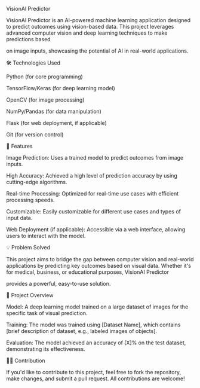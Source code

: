 VisionAI Predictor


VisionAI Predictor is an AI-powered machine learning application designed to predict outcomes using vision-based data. This project leverages advanced computer vision and deep learning techniques to make predictions based 

on image inputs, showcasing the potential of AI in real-world applications.


🛠️ Technologies Used

Python (for core programming)

TensorFlow/Keras (for deep learning model)

OpenCV (for image processing)

NumPy/Pandas (for data manipulation)

Flask (for web deployment, if applicable)

Git (for version control)

🌟 Features

Image Prediction: Uses a trained model to predict outcomes from image inputs.

High Accuracy: Achieved a high level of prediction accuracy by using cutting-edge algorithms.

Real-time Processing: Optimized for real-time use cases with efficient processing speeds.

Customizable: Easily customizable for different use cases and types of input data.

Web Deployment (if applicable): Accessible via a web interface, allowing users to interact with the model.


💡 Problem Solved

This project aims to bridge the gap between computer vision and real-world applications by predicting key outcomes based on visual data. Whether it's for medical, business, or educational purposes, VisionAI Predictor 

provides a powerful, easy-to-use solution.


📝 Project Overview

Model: A deep learning model trained on a large dataset of images for the specific task of visual prediction.

Training: The model was trained using [Dataset Name], which contains [brief description of dataset, e.g., labeled images of objects].

Evaluation: The model achieved an accuracy of [X]% on the test dataset, demonstrating its effectiveness.

👨‍💻 Contribution

If you'd like to contribute to this project, feel free to fork the repository, make changes, and submit a pull request. All contributions are welcome!
